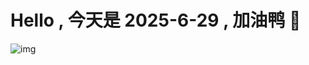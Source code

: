 
# Hello , 今天是 2025-6-29 , 加油鸭 🤭

![img](https://v1.jinrishici.com/all.svg?font-size=18&spacing=4)

